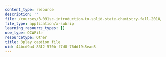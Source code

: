 ```yaml
---
content_type: resource
description: ''
file: /courses/3-091sc-introduction-to-solid-state-chemistry-fall-2010/44bcd9a48312570bf7d876dd19a8eae8_kB2Ue4Fip2c.srt
file_type: application/x-subrip
learning_resource_types: []
ocw_type: OCWFile
resourcetype: Other
title: 3play caption file
uid: 44bcd9a4-8312-570b-f7d8-76dd19a8eae8
---
```

